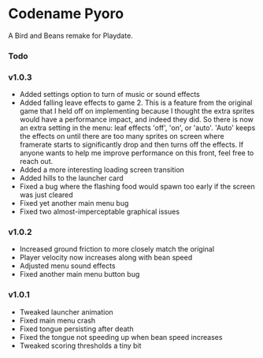 
# Codename Pyoro

A Bird and Beans remake for Playdate.

### Todo

### v1.0.3
- Added settings option to turn of music or sound effects
- Added falling leave effects to game 2. This is a feature from the original game that I held off on implementing because I thought the extra sprites would have a performance impact, and indeed they did. So there is now an extra setting in the menu: leaf effects 'off', 'on', or 'auto'. 'Auto' keeps the effects on until there are too many sprites on screen where framerate starts to significantly drop and then turns off the effects. If anyone wants to help me improve performance on this front, feel free to reach out.
- Added a more interesting loading screen transition 
- Added hills to the launcher card
- Fixed a bug where the flashing food would spawn too early if the screen was just cleared
- Fixed yet another main menu bug
- Fixed two almost-imperceptable graphical issues  

### v1.0.2

- Increased ground friction to more closely match the original
- Player velocity now increases along with bean speed
- Adjusted menu sound effects
- Fixed another main menu button bug

### v1.0.1

- Tweaked launcher animation
- Fixed main menu crash
- Fixed tongue persisting after death
- Fixed the tongue not speeding up when bean speed increases
- Tweaked scoring thresholds a tiny bit